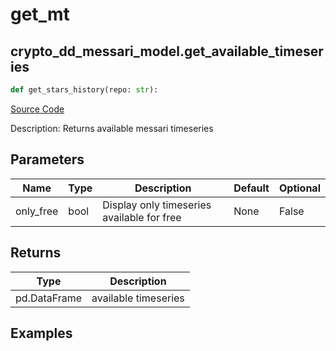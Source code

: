 # get_mt

## crypto_dd_messari_model.get_available_timeseries

```python
def get_stars_history(repo: str):
```
[Source Code](https://github.com/OpenBB-finance/OpenBBTerminal/tree/main/openbb_terminal/cryptocurrency/due_diligence/messari_model.py#L33)

Description: Returns available messari timeseries

## Parameters

| Name | Type | Description | Default | Optional |
| ---- | ---- | ----------- | ------- | -------- |
| only_free | bool | Display only timeseries available for free | None | False |

## Returns

| Type | Description |
| ---- | ----------- |
| pd.DataFrame | available timeseries |

## Examples


